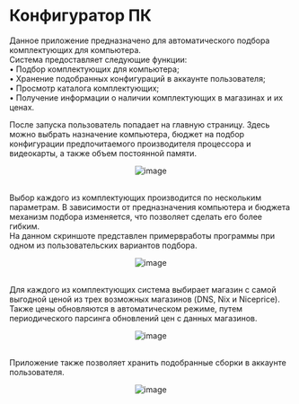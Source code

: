 # Конфигуратор ПК
Данное приложение предназначено для автоматического подбора комплектующих для компьютера.  
Система предоставляет следующие функции:  
    •	Подбор комплектующих для компьютера;  
    •	Хранение подобранных конфигураций в аккаунте пользователя;  
    •	Просмотр каталога комплектующих;  
    •	Получение информации о наличии комплектующих в магазинах и их ценах.  
  
После запуска пользователь попадает на главную страницу. 
Здесь можно выбрать назначение компьютера, бюджет на подбор конфигурации предпочитаемого производителя процессора и видеокарты, а также объем постоянной памяти.  
            <p align="center">![image](https://user-images.githubusercontent.com/33568155/127500859-bf7c36a1-edfe-421e-ab17-b76aa0d69a80.png)</p>  
Выбор каждого из комплектующих производится по нескольким параметрам. В зависимости от предназначения компьютера и бюджета механизм подбора изменяется, что позволяет сделать его более гибким.  
На данном скриншоте представлен примервработы программы при одном из пользовательских вариантов подбора.  
                 <p align="center">![image](https://user-images.githubusercontent.com/33568155/127499639-b5d727b5-6c08-4629-a039-64ccb18a3107.png)</p>  
Для каждого из комплектующих система выбирает магазин с самой выгодной ценой из трех возможных магазинов (DNS, Nix и Niceprice).  
Также цены обновляются в автоматическом режиме, путем периодического парсинга обновлений цен с данных магазинов.  
                <p align="center">![image](https://user-images.githubusercontent.com/33568155/127500091-801fb922-40b4-431b-86e5-9c022c582289.png)</p>  
Приложение также позволяет хранить подобранные сборки в аккаунте пользователя.  
                <p align="center">![image](https://user-images.githubusercontent.com/33568155/127501157-2041fc72-83d3-47c3-9997-be3a5f415418.png)</p>  
